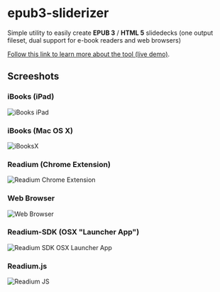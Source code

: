epub3-sliderizer
================

Simple utility to easily create __EPUB 3__ / __HTML 5__ slidedecks (one output fileset, dual support for e-book readers and web browsers)

[Follow this link to learn more about the tool (live demo)](http://danielweck.github.io/epub3-sliderizer "epub3-sliderizer homepage").

Screeshots
----------------


### iBooks (iPad)

![iBooks iPad](http://danielweck.github.io/epub3-sliderizer/EPUB3-Sliderizer_iBooks.png)

### iBooks (Mac OS X)

![iBooksX](http://danielweck.github.io/epub3-sliderizer/EPUB3-Sliderizer_iBooksX.png)

### Readium (Chrome Extension)

![Readium Chrome Extension](http://danielweck.github.io/epub3-sliderizer/EPUB3-Sliderizer_ReadiumChrome.png)

### Web Browser

![Web Browser](http://danielweck.github.io/epub3-sliderizer/EPUB3-Sliderizer_Browser.png)

### Readium-SDK (OSX "Launcher App")

![Readium SDK OSX Launcher App](http://danielweck.github.io/epub3-sliderizer/EPUB3-Sliderizer_ReadiumOSX.png)

### Readium.js

![Readium JS](http://danielweck.github.io/epub3-sliderizer/EPUB3-Sliderizer_ReadiumJS.png)

